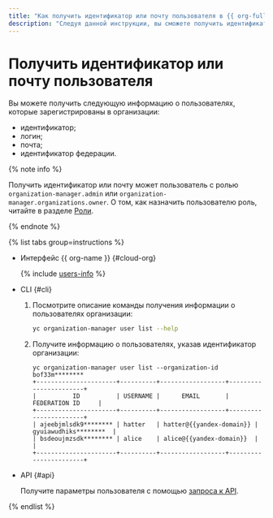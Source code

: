 ```yaml
---
title: "Как получить идентификатор или почту пользователя в {{ org-full-name }}"
description: "Следуя данной инструкции, вы сможете получить идентификатор или почту пользователя." 
---
```


# Получить идентификатор или почту пользователя

Вы можете получить следующую информацию о пользователях, которые зарегистрированы в организации:
* идентификатор;
* логин;
* почта;
* идентификатор федерации.

{% note info %}

Получить идентификатор или почту может пользователь с ролью `organization-manager.admin` или `organization-manager.organizations.owner`. О том, как назначить пользователю роль, читайте в разделе [Роли](../security/index.md#admin).

{% endnote %}

{% list tabs group=instructions %}

- Интерфейс {{ org-name }} {#cloud-org}

  {% include [users-info](../../_includes/users-info.md) %}

- CLI {#cli}

  1. Посмотрите описание команды получения информации о пользователях организации:

      ```bash
      yc organization-manager user list --help
      ```

  1. Получите информацию о пользователях, указав идентификатор организации:

      ```text
      yc organization-manager user list --organization-id bof33m********
      +----------------------+----------+------------------+-----------------------+
      |          ID          | USERNAME |      EMAIL       |     FEDERATION ID     |
      +----------------------+----------+------------------+-----------------------+
      | ajeebjmlsdk9******** | hatter   | hatter@{{yandex-domain}} | gyuiawudhiks********  |
      | bsdeoujmzsdk******** | alice    | alice@{{yandex-domain}}  |                       |
      +----------------------+----------+------------------+-----------------------+
      ```

- API {#api}

  Получите параметры пользователя с помощью [запроса к API](../api-ref/User/listMembers.md).

{% endlist %}